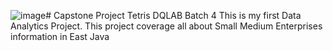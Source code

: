 ![image](https://github.com/user-attachments/assets/06edb771-d7d0-4c5e-964e-972bb0e66e23)# Capstone Project Tetris DQLAB Batch 4
This is my first Data Analytics Project. This project coverage all about Small Medium Enterprises information in East Java 
